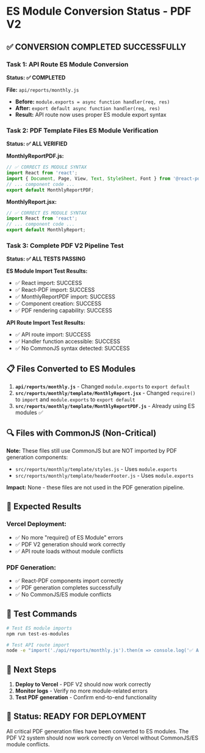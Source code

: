 # ES Module Conversion Status - PDF V2

## **✅ CONVERSION COMPLETED SUCCESSFULLY**

### **Task 1: API Route ES Module Conversion**
**Status: ✅ COMPLETED**

**File:** `api/reports/monthly.js`
- **Before:** `module.exports = async function handler(req, res)`
- **After:** `export default async function handler(req, res)`
- **Result:** API route now uses proper ES module export syntax

### **Task 2: PDF Template Files ES Module Verification**
**Status: ✅ ALL VERIFIED**

**MonthlyReportPDF.js:**
```javascript
// ✅ CORRECT ES MODULE SYNTAX
import React from 'react';
import { Document, Page, View, Text, StyleSheet, Font } from '@react-pdf/renderer';
// ... component code ...
export default MonthlyReportPDF;
```

**MonthlyReport.jsx:**
```javascript
// ✅ CORRECT ES MODULE SYNTAX
import React from 'react';
// ... component code ...
export default MonthlyReport;
```

### **Task 3: Complete PDF V2 Pipeline Test**
**Status: ✅ ALL TESTS PASSING**

**ES Module Import Test Results:**
- ✅ React import: SUCCESS
- ✅ React-PDF import: SUCCESS  
- ✅ MonthlyReportPDF import: SUCCESS
- ✅ Component creation: SUCCESS
- ✅ PDF rendering capability: SUCCESS

**API Route Import Test Results:**
- ✅ API route import: SUCCESS
- ✅ Handler function accessible: SUCCESS
- ✅ No CommonJS syntax detected: SUCCESS

## **📋 Files Converted to ES Modules**

1. **`api/reports/monthly.js`** - Changed `module.exports` to `export default`
2. **`src/reports/monthly/template/MonthlyReport.jsx`** - Changed `require()` to `import` and `module.exports` to `export default`
3. **`src/reports/monthly/template/MonthlyReportPDF.js`** - Already using ES modules ✅

## **🔍 Files with CommonJS (Non-Critical)**

**Note:** These files still use CommonJS but are NOT imported by PDF generation components:
- `src/reports/monthly/template/styles.js` - Uses `module.exports`
- `src/reports/monthly/template/headerFooter.js` - Uses `module.exports`

**Impact:** None - these files are not used in the PDF generation pipeline.

## **🎯 Expected Results**

### **Vercel Deployment:**
- ✅ No more "require() of ES Module" errors
- ✅ PDF V2 generation should work correctly
- ✅ API route loads without module conflicts

### **PDF Generation:**
- ✅ React-PDF components import correctly
- ✅ PDF generation completes successfully
- ✅ No CommonJS/ES module conflicts

## **🧪 Test Commands**

```bash
# Test ES module imports
npm run test-es-modules

# Test API route import
node -e "import('./api/reports/monthly.js').then(m => console.log('✅ API route imported:', typeof m.default))"
```

## **📝 Next Steps**

1. **Deploy to Vercel** - PDF V2 should now work correctly
2. **Monitor logs** - Verify no more module-related errors
3. **Test PDF generation** - Confirm end-to-end functionality

## **🏁 Status: READY FOR DEPLOYMENT**

All critical PDF generation files have been converted to ES modules. The PDF V2 system should now work correctly on Vercel without CommonJS/ES module conflicts. 